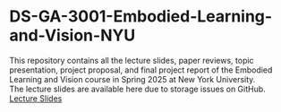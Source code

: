 # DS-GA-3001-Embodied-Learning-and-Vision-NYU
This repository contains all the lecture slides, paper reviews, topic presentation, project proposal, and final project report of the Embodied Learning and Vision course in Spring 2025 at New York University.      
The lecture slides are available here due to storage issues on GitHub. [Lecture Slides](https://drive.google.com/drive/folders/1376CFWZeUs3KAKQ3LkPG92DKwA8xage5?usp=drive_link)

